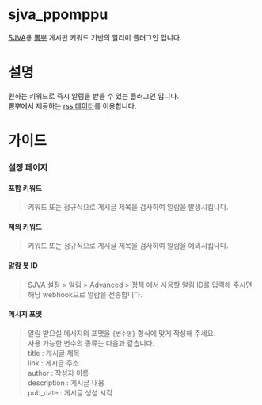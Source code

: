 # sjva_ppomppu
[SJVA](https://sjva.me/)용 [뽐뿌](http://www.ppomppu.co.kr/zboard/zboard.php?id=ppomppu) 게시판 키워드 기반의 알리미 플러그인 입니다.

# 설명
원하는 키워드로 즉시 알림을 받을 수 있는 플러그인 입니다.  
뽐뿌에서 제공하는 [rss 데이터](http://www.ppomppu.co.kr/rss.php?id=ppomppu)를 이용합니다.

# 가이드
### 설정 페이지  
#### 포함 키워드  
> 키워드 또는 정규식으로 게시글 제목을 검사하여 알람을 발생시킵니다.  
#### 제외 키워드  
> 키워드 또는 정규식으로 게시글 제목을 검사하여 알람을 예외시킵니다.  
#### 알람 봇 ID
> SJVA 설정 > 알림 > Advanced > 정책 에서 사용할 알림 ID를 입력해 주시면, 해당 webhook으로 알람을 전송합니다.  
#### 메시지 포맷
> 알림 받으실 메시지의 포맷을 `{변수명}` 형식에 맞게 작성해 주세요.    
> 사용 가능한 변수의 종류는 다음과 같습니다.  
> title : 게시글 제목  
> link : 게시글 주소  
> author : 작성자 이름  
> description : 게시글 내용  
> pub_date : 게시글 생성 시각  

